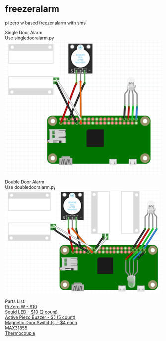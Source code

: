 # freezeralarm
pi zero w based freezer alarm with sms

Single Door Alarm <br/>
Use singledooralarm.py <br/>
![wiringdiagramsingledooor](https://github.com/matt-desmarais/freezeralarm/raw/master/singledoordiagram.png)

Double Door Alarm <br/>
Use doubledooralarm.py <br/>
![wiringdiagramdoubledooor](https://github.com/matt-desmarais/freezeralarm/raw/master/doubledoordiagram.png)

Parts List: <br/>
[Pi Zero W - $10](https://www.adafruit.com/product/3400) <br/>
[Squid LED - $10 (2 count)](https://www.amazon.com/Monk-Makes-SKU00044-Raspberry-Squid/dp/B0170C8ITK/) <br/>
[Active Piezo Buzzer - $5 (5 count)](https://www.amazon.com/gp/product/B076SXP7VJ/) <br/>
[Magnetic Door Switch(s) - $4 each](https://www.adafruit.com/product/375) <br/>
[MAX31855](https://www.adafruit.com/product/269) <br/>
[Thermocouple](https://www.adafruit.com/product/3245)
